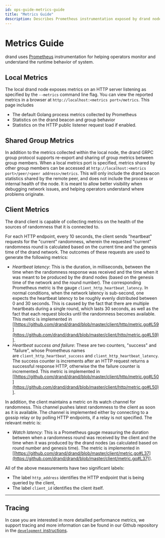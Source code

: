 ```yaml
---
id: ops-guide-metrics-guide
title: "Metrics Guide"
description: Describes Prometheus instrumentation exposed by drand nodes.
---
```

# Metrics Guide

drand uses [Prometheus](https://prometheus.io/) instrumentation for helping operators monitor and understand the runtime behavior of system.

## **Local Metrics**

The local drand node exposes metrics on an HTTP server listening as specified by the `--metrics` command line flag. You can view the reported metrics in a browser at `http://localhost:<metrics port>/metrics`. This page includes

- The default Golang process metrics collected by Prometheus
- Statistics on the drand beacon and group behavior
- Statistics on the HTTP public listener request load if enabled.

## **Shared Group Metrics**

In addition to the metrics collected within the local node, the drand GRPC group protocol supports re-export and sharing of group metrics between group members. When a local metrics port is specified, metrics shared by other group members can be accessed at `http://localhost:<metrics port>/peer/<peer address>/metrics`. This will only include the drand beacon statistics shared by the remote peer, and does not include the process or internal health of the node. It is meant to allow better visibility when debugging network issues, and helping operators understand where problems originate.

## **Client Metrics**

The drand client is capable of collecting metrics on the health of the sources of randomness that it is connected to.

For each HTTP endpoint, every 10 seconds, the client sends "heartbeat" requests for the "current" randomness, wherein the requested "current" randomness round is calculated based on the current time and the genesis time of the drand network. The outcomes of these requests are used to generate the following metrics:

- *Heartbeat latency*: This is the duration, in milliseconds, between the time when the randomness response was received and the time when it was meant to be produced by the drand nodes (based on the genesis time of the network and the round number). The corresponding Prometheus metric is the gauge `client_http_heartbeat_latency`. In normal conditions, when the network latency is sub-second, one expects the heartbeat latency to be roughly evenly distributed between 0 and 30 seconds. This is caused by the fact that there are multiple heartbeats during a single round, which lasts 30 seconds, as well as the fact that each request blocks until the randomness becomes available. This metric is implemented in [[https://github.com/drand/drand/blob/master/client/http/metric.go#L59](https://github.com/drand/drand/blob/master/client/http/metric.go#L59)].
- *Heartbeat success and failure*: These are two counters, "success" and "failure", whose Prometheus names are `client_http_heartbeat_success` and `client_http_heartbeat_latency`. The success counter is increments after an HTTP request returns a successful response HTTP, otherwise the the failure counter is incremented. This metric is implemented in [[https://github.com/drand/drand/blob/master/client/http/metric.go#L50](https://github.com/drand/drand/blob/master/client/http/metric.go#L50)].

In addition, the client maintains a metric on its watch channel for randomness. This channel pushes latest randomness to the client as soon as it is available. The channel is implemented either by connecting to a gossip relay or by polling HTTP endpoints, if a relay is not specified. The relevant metric is:

- *Watch latency*: This is a Prometheus gauge measuring the duration between when a randomness round was received by the client and the time when it was produced by the drand nodes (as calculated based on round number and genesis time). The metric is implemented in [[https://github.com/drand/drand/blob/master/client/metric.go#L37](https://github.com/drand/drand/blob/master/client/metric.go#L37)].

All of the above measurements have two significant labels:

- The label `http_address` identifies the HTTP endpoint that is being queried by the client,
- The label `client_id` identifies the client itself.

---

## Tracing

In case you are interested in more detailled performance metrics, we support tracing and more information can be found in our Github repository in the [`development` instructions](https://github.com/drand/drand/blob/master/DEVELOPMENT.md#development-environment).